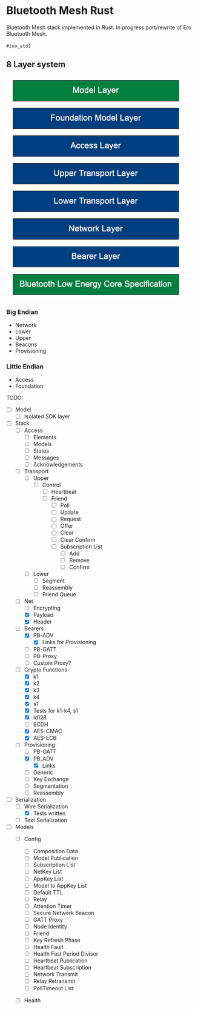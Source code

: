 # Bluetooth Mesh Rust
Bluetooth Mesh stack implemented in Rust. In progress port/rewrite of Ero Bluetooth Mesh.

`#[no_std]`
## 8 Layer system
![The 8 Layer of the Bluetooth Mesh Stack](/mesh_layout.PNG)

### Big Endian
- Network
- Lower
- Upper
- Beacons
- Provisioning
### Little Endian
- Access
- Foundation


TODO:
- [ ] Model
  - [ ] Isolated SDK layer
- [ ] Stack
  - [ ] Access
    - [ ] Elements
    - [ ] Models
    - [ ] States
    - [ ] Messages
    - [ ] Acknowledgements
  - [ ] Transport
    - [ ] Upper
      - [ ] Control
        - [ ] Heartbeat
        - [ ] Friend
          - [ ] Poll
          - [ ] Update
          - [ ] Request
          - [ ] Offer
          - [ ] Clear
          - [ ] Clear Confirm
          - [ ] Subscription List
            - [ ] Add
            - [ ] Remove
            - [ ] Confirm
    - [ ] Lower
      - [ ] Segment
      - [ ] Reassembly
      - [ ] Friend Queue
  - [ ] Net
    - [ ] Encrypting
    - [x] Payload
    - [x] Header
  - [ ] Bearers
    - [x] PB-ADV
      - [x] Links for Provisioning
    - [ ] PB-GATT
    - [ ] PB-Proxy
    - [ ] Custom Proxy?
  - [ ] Crypto Functions
    - [x] k1
    - [x] k2
    - [x] k3
    - [x] k4
    - [x] s1
    - [x] Tests for k1-k4, s1
    - [x] id128
    - [ ] ECDH
    - [x] AES-CMAC
    - [x] AES-ECB
  - [ ] Provisioning
    - [ ] PB-GATT
    - [x] PB_ADV
      - [x] Links
    - [ ] Generic
    - [ ] Key Exchange
    - [ ] Segmentation
    - [ ] Reassembly
    
- [ ] Serialization
  - [ ] Wire Serialization
    - [x] Tests written
  - [ ] Text Serialization

- [ ] Models
  - [ ] Config
    - [ ] Composition Data
    - [ ] Model Publication
    - [ ] Subscription List
    - [ ] NetKey List
    - [ ] AppKey List
    - [ ] Model to AppKey List
    - [ ] Default TTL
    - [ ] Relay
    - [ ] Attention Timer
    - [ ] Secure Network Beacon
    - [ ] GATT Proxy
    - [ ] Node Identity
    - [ ] Friend
    - [ ] Key Refresh Phase
    - [ ] Health Fault
    - [ ] Health Fast Period Divisor
    - [ ] Heartbeat Publication
    - [ ] Heartbeat Subscription
    - [ ] Network Transmit
    - [ ] Relay Retransmit
    - [ ] PollTimeout List
  - [ ] Health
  
